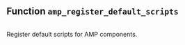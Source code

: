 ## Function `amp_register_default_scripts`

```php

```

Register default scripts for AMP components.


